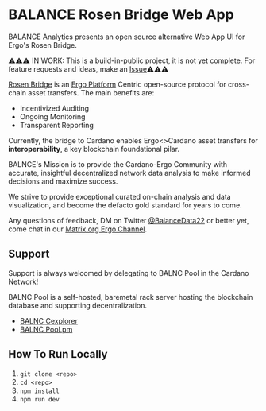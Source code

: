 # BALANCE Rosen Bridge Web App
BALANCE Analytics presents an open source alternative Web App UI for Ergo's Rosen Bridge.

⚠️⚠️⚠️ IN WORK: This is a build-in-public project, it is not yet complete. For feature requests and ideas, make an [Issue](https://github.com/Balance-Analytics-io/BALANCE_Rosen_WebApp/issues)⚠️⚠️⚠️

[Rosen Bridge](https://rosen.tech/) is an [Ergo Platform](https://ergoplatform.org/en/) Centric open-source protocol for cross-chain asset transfers. The main benefits are:

- Incentivized Auditing
- Ongoing Monitoring
- Transparent Reporting

Currently, the bridge to Cardano enables Ergo<>Cardano asset transfers for **interoperability**, a key blockchain foundational pilar.

BALNCE's Mission is to provide the Cardano-Ergo Community with accurate, insightful decentralized network data analysis to make informed decisions and maximize success. 

We strive to provide exceptional curated on-chain analysis and data visualization, and become the defacto gold standard for years to come.

Any questions of feedback, DM on Twitter [@BalanceData22](https://twitter.com/BalanceData22) or better yet, come chat in our [Matrix.org Ergo Channel](https://matrix.to/#/#ergo:forum.balanceanalytics.io).

## Support
Support is always welcomed by delegating to BALNC Pool in the Cardano Network!

BALNC Pool is a self-hosted, baremetal rack server hosting the blockchain database and supporting decentralization.

- [BALNC Cexplorer](https://cexplorer.io/pool/pool15s7w4spg5ee7n7rprhs0dq78plw2mhjkpu5v97uvl27gz2way7z)
- [BALNC Pool.pm](https://pool.pm/a43ceac028a673e9f8611de0f683c70fdcadde560f28c2fb8cfabc81)

## How To Run Locally
1. `git clone <repo>`
2. `cd <repo>`
3. `npm install`
4. `npm run dev`